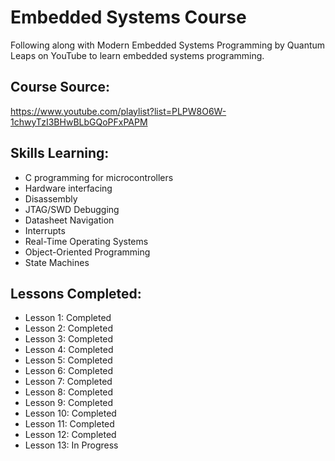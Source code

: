 # Embedded Systems Course

Following along with Modern Embedded Systems Programming by Quantum Leaps on YouTube to learn embedded systems programming.

## Course Source:
https://www.youtube.com/playlist?list=PLPW8O6W-1chwyTzI3BHwBLbGQoPFxPAPM

## Skills Learning:
- C programming for microcontrollers
- Hardware interfacing
- Disassembly
- JTAG/SWD Debugging
- Datasheet Navigation
- Interrupts
- Real-Time Operating Systems
- Object-Oriented Programming
- State Machines

## Lessons Completed:
- Lesson 1: Completed
- Lesson 2: Completed
- Lesson 3: Completed
- Lesson 4: Completed
- Lesson 5: Completed
- Lesson 6: Completed
- Lesson 7: Completed
- Lesson 8: Completed
- Lesson 9: Completed
- Lesson 10: Completed
- Lesson 11: Completed
- Lesson 12: Completed
- Lesson 13: In Progress
